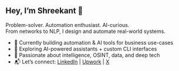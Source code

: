 ## Hey, I’m Shreekant 👋  
Problem-solver. Automation enthusiast. AI-curious.  
From networks to NLP, I design and automate real-world systems.  

- 🔧 Currently building automation & AI tools for business use-cases  
- 🚀 Exploring AI-powered assistants + custom CLI interfaces  
- 🎯 Passionate about intelligence, OSINT, data, and deep tech  
- 📬 Let’s connect: [LinkedIn](https://www.linkedin.com/in/shreekantsinsinwar/) | [Upwork](https://www.upwork.com/freelancers/~01780a7b2e7aff7f04) | [X](https://x.com/Singh_Shreekant)
